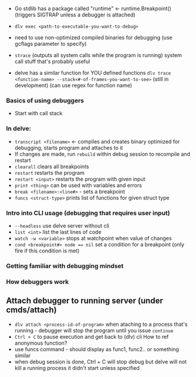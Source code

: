 * Go stdlib has a package called "runtime" <- runtime.Breakpoint() (triggers SIGTRAP unless a debugger is attached)  
- `dlv exec <path-to-executable-you-want-to-debug>`

* need to use non-optimized compiled binaries for debugging (use gcflags parameter to specify)

* `strace` (outputs all system calls while the program is running) system call stuff that's probably useful
- delve has a similar function for YOU defined functions `dlv trace <function-name> --stack<#-of-frames-you-want-to-see>` (still in development) (can use regex for function name)

### Basics of using debuggers

* Start with call stack

### In delve:
- `transcript <filename>`  <- compiles and creates binary optimized for debugging, starts program and attaches to it
- If changes are made, run `rebuild` within debug session to recompile and restart
- `clearall` clears all breakpoints
- `restart` restarts the program
- `restart <input>` restarts the program with given input
- `print <thing>` can be used with variables and errors
- `break <filename>:<line#>` - sets a breakpoint
- `funcs <struct-type>` prints list of functions for given struct type



### Intro into CLI usage (debugging that requires user input)
- `--headless` use delve server without cli
- `list <int>` list the last <int> lines of code
- `watch -w <variable>` stops at watchpoint when value of <variable> changes
- `cond <breakpoint#> node == nil` set a condition for a breakpoint (only fire if this condition is met)


### Getting familiar with debugging mindset

### How debuggers work

## Attach debugger to running server (under cmds/attach)
- `dlv attach <process-id-of-program>` when ataching to a process that's running - debugger will stop the program until you issue `continue`
- `Ctrl + C` to pause execution and get back to (dlv) cli
How to ref anonymous function?
- use funcs command - should display as func1, func2.. or something similar
- when debug session is done, Ctrl + C will stop debug but delve will not kill a running process it didn't start unless specified 